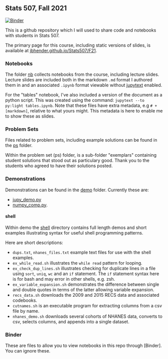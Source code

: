 ## Stats 507, Fall 2021

[![Binder](https://mybinder.org/badge_logo.svg)](https://mybinder.org/v2/gh/jbhender/Stats507_F21/HEAD)

This is a github repository which I will used to share code
and notebooks with students in Stats 507.

The primary page for this course, including static versions of slides, is available at
[jbhender.github.io/Stats507/F21](jbhender.github.io/Stats507/F21).

### Notebooks

The folder [nb](./nb) collects notebooks from the course, including lecture
slides. Lecture slides are included both in the markdown `.md` format I 
authored them in and an associated `.ipynb` format viewable without 
[jupytext][jupy] enabled.

For the "tables" notebook, I've also included a version of the document
as a python script. This was created using the command:
`jupytext --to py:light tables.ipynb`.  Note that these files have
extra metadata, e.g `# + [markdown]`, relative to what yours might.
This metadata is here to enable me to show these as slides. 

[jupy]: https://jupytext.readthedocs.io/en/latest/index.html

### Problem Sets

Files related to problem sets, including example solutions can be found
in the [ps](./ps) folder.

Within the problem set (ps) folder, is a sub-folder "exemplars" containing
student solutions that stood out as particulary good. Thank you to the students
who agreed to have their solutions posted.

### Demonstrations

Demonstrations can be found in the [demo](./demo/) folder. Currently these are:
  
  + [jupy_demo.py](./demo/jupy_demo.py)
  + [numpy_comp.py](./demo/numpy_comp.py).

#### shell

Within demo the [shell](./demo/shell) directory contains full length demos
and short examples illustrating syntax for useful shell programming patterns.

Here are short descriptions:

 - `dups.txt`, `nhanes_files.txt` example text files for use with the
    shell examples.
 - `ex_while_read.sh` illustrates the `while read` pattern for looping.
 - `ex_check_dup_lines.sh` illustrates checking for duplicate lines in
    a file using `sort`, `uniq`, `wc` and an `if` statement. The `if`
    statement syntax here is for bash and may error in other shells,
    e.g. zsh.
 - `ex_variable_expansion.sh` demonstrates the difference between single
    and double quotes in terms of the latter allowing variable expansion.
 - `recs_data.sh` downloads the 2009 and 2015 RECS data and associated codebooks.
 - `cutnames.sh` is an executable program for extracting columns from a csv file
    by name. 
 - `nhanes_demo.sh` downloads several cohorts of NHANES data, converts to
    csv, selects columns, and appends into a single dataset.

### Binder

These are files to allow you to view notebooks in this repo through 
[Binder].  You can ignore these.

